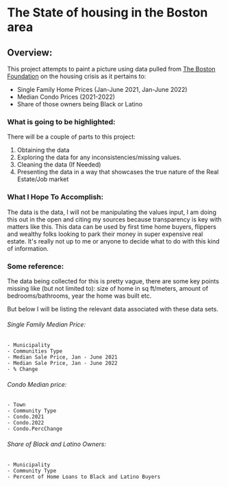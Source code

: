 # The State of housing in the Boston area

<!--
Table of contents goes here
-->

## Overview: 

This project attempts to paint a picture using data pulled from [The Boston Foundation](https://www.tbf.org/news-and-insights/reports//2022/October/2022%20Greater%20Boston%20Housing%20Report%20Card/2022%20GBHRC%20Charts#single) on the housing crisis as it pertains to:

* Single Family Home Prices (Jan-June 2021, Jan-June 2022)
* Median Condo Prices (2021-2022)
* Share of those owners being Black or Latino

### What is going to be highlighted: 

There will be a couple of parts to this project:

1. Obtaining the data
2. Exploring the data for any inconsistencies/missing values.
3. Cleaning the data (If Needed)
4. Presenting the data in a way that showcases the true nature of the Real Estate/Job market

### What I Hope To Accomplish:

The data is the data, I will not be manipulating the values input, I am doing this out in the open and citing my sources because transparency is key with matters like this. This data can be used by first time home buyers, flippers and wealthy folks looking to park their money in super expensive real estate. It's really not up to me or anyone to decide what to do with this kind of information. 

### Some reference:

The data being collected for this is pretty vague, there are some key points missing like (but not limited to): size of home in sq ft/meters, amount of bedrooms/bathrooms, year the home was built etc. 

But below I will be listing the relevant data associated with these data sets.

###### Single Family Median Price:
```
- Municipality 	
- Communities Type 	
- Median Sale Price, Jan - June 2021 	
- Median Sale Price, Jan - June 2022 	
- % Change
```
###### Condo Median price:
```
- Town
- Community Type
- Condo.2021
- Condo.2022
- Condo.PercChange
```
###### Share of Black and Latino Owners:
```
- Municipality
- Community Type
- Percent of Home Loans to Black and Latino Buyers
```
<!--
citations go here
- https://www.tbf.org/news-and-insights/reports//2022/October/2022%20Greater%20Boston%20Housing%20Report%20Card/2022%20GBHRC%20Charts#single
_ 
-->
